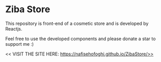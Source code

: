 # Ziba Store

 This repository is front-end of a cosmetic store and is developed by Reactjs.

 Feel free to use the developed components and please donate a star to support me :)
 
 
 
 << VISIT THE SITE HERE: https://nafisehofoghi.github.io/ZibaStore/>>
